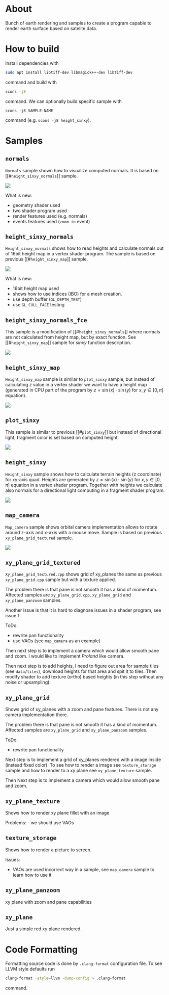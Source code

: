 # About
Bunch of earth rendering and samples to create a program capable to render earth surface based on satelite data.

# How to build
Install dependencies with
```bash
sudo apt install libtiff-dev libmagick++-dev libtiff-dev
```
command and build with
```bash
scons -j8
```
command. We can optionally build specific sample with
```
scons -j8 SAMPLE-NAME
```
command (e.g. `scons -j8 height_sinxy`).

# Samples

## `normals`

`Normals` sample shown how to visualize computed normals. It is based on [[#`height_sinxy_normals`]] sample.

![](docasset/normals.png)

What is new:
- geometry shader used
- two shader program used
- render features used (e.g. normals)
- events features used (`zoom_in` event)

## `height_sinxy_normals`

`Height_sinxy_normals` shows how to read heights and calculate normals out of 16bit height map in a vertex shader program. The sample is based on previous [[#`height_sinxy_map`]] sample. 

![](docasset/height_sinxy_normals.png)

What is new:
- 16bit height map used
- shows how to use indices (IBO) for a mesh creation.
- use depth buffer (`GL_DEPTH_TEST`)
- use `GL_CULL_FACE` testing

## `height_sinxy_normals_fce`

This sample is a modification of [[#`height_sinxy_normals`]] where normals are not calculated from height map, but by exact function.  See [[#`height_sinxy_map`]] sample for $sinxy$ function description.

![](docasset/height_sinxy_normals_fce.png)

## `height_sinxy_map`

`Height_sinxy_map` sample is similar to `plot_sinxy` sample, but instead of calculating $z$ value in a vertex shader we want to have a height map (generated in CPU part of the program by $z=\sin(x) \cdot \sin(y)$ for $x,y \in [0, \pi]$ equation).

![](docasset/height_sinxy_map.png)

## `plot_sinxy`

This sample is similar to previous [[#`plot_sinxy`]] but instead of directional light, fragment color is set based on computed height.

![](docasset/plot_sinxy.png)

## `height_sinxy`

`Height_sinxy` sample shows how to calculate terrain heights (z coordinate) for xy-axis quad. Heights are generated by $z=\sin(x) \cdot \sin(y)$ for $x,y \in [0, \pi]$ equation in a vertex shader program. Together with heights we calculate also normals for a directional light computing in a fragment shader program.

![](docasset/height_sinxy.png)

## `map_camera`

`Map_camera` sample shows orbital camera implementation allows to rotate around z-axis and x-axis with a mouse move. Sample is based on previous `xy_plane_grid_textured` sample.

![](docasset/map_camera.jpg)


## `xy_plane_grid_textured`

`Xy_plane_grid_textured.cpp` shows grid of xy_planes the same as previous `xy_plane_grid.cpp` sample but with a texture applied.

The problem there is that pane is not smooth it has a kind of momentum. Affected samples are `xy_plane_grid.cpp`, `xy_plane_grid` and `xy_plane_panzoom` samples.

Another issue is that it is hard to diagnose issues in a shader program, see issue 1.

ToDo:
- rewrite pan functionality
- use VAOs (see `map_camera` as an example)


Then next step is to implement a camera which would allow smooth pane and zoom. I would like to implement *Proland* like camera.

Then next step is to add heights, I need to figure out area for sample tiles (see `data/tiles`), download heights for that area and spit it to tiles. Then modify shader to add texture (ortho) based heights (in this step without any noise or upsampling).

## `xy_plane_grid`

Shows grid of xy_planes with a zoom and pane features. There is not any camera implementation there.

The problem there is that pane is not smooth it has a kind of momentum. Affected samples are `xy_plane_grid` and `xy_plane_panzoom` samples.

ToDo:
- rewrite pan functionality

Next step is to implement a grid of xy_planes rendered with a image inside (instead fixed color). To see how to render a image see `texture_storage` sample and how to render to a xy plane see `xy_plane_texture` sample.

Then Next step is to implement a camera which would allow smooth pane and zoom.

## `xy_plane_texture`

Shows how to render xy plane fillet with an image

Problems: 
	- we should use VAOs


## `texture_storage`

Shows how to render a picture to screen.

Issues:
- VAOs are used incorrect way in a sample, see `map_camera` sample to learn how to use it

## `xy_plane_panzoom`

xy plane with zoom and pane capabilities


## `xy_plane`

Just a simple red xy plane rendered.


# Code Formatting

Formatting source code is done by `.clang-format` configuration file. To see LLVM style defaults run 

```bash
clang-format -style=llvm -dump-config > .clang-format
```

command.
